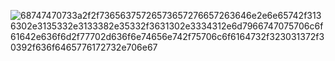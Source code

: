 ![68747470733a2f2f73656375726573657276657263646e2e6e65742f3136302e3135332e3133382e35332f3631302e3334312e6d7966747075706c6f61642e636f6d2f77702d636f6e74656e742f75706c6f6164732f323031372f30392f636f6465776172732e706e67](https://user-images.githubusercontent.com/55994508/169399785-aa4753f1-5c53-4cf6-a475-27c7f1b1ccab.png)
